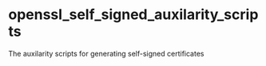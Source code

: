 # openssl_self_signed_auxilarity_scripts
The auxilarity scripts for generating self-signed certificates
